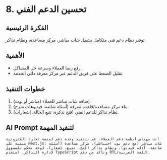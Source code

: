 # 8. تحسين الدعم الفني

## الفكرة الرئيسية
توفير نظام دعم فني متكامل يشمل شات مباشر، مركز مساعدة، ونظام تذاكر.

## الأهمية
- رفع رضا العملاء وسرعة حل المشاكل.
- تقليل الضغط على فريق الدعم عبر مركز معرفة ذاتي الخدمة.

## خطوات التنفيذ
1. إضافة شات مباشر للعملاء (مباشر أو بوت).
2. بناء مركز مساعدة/قاعدة معرفة (أسئلة شائعة، فيديوهات شرح).
3. نظام تذاكر للدعم الفني (فتح تذكرة، تتبع الحالة، إشعارات).

## AI Prompt لتنفيذ المهمة
```
أنت مهندس أنظمة دعم العملاء. قم بتنفيذ وحدة دعم لمنصة تجارة إلكترونية مبنية على Next.js: شات مباشر (مع دعم بوت احتياطي)، مركز مساعدة (أسئلة شائعة، أدلة فيديو)، ونظام تذاكر (فتح، تتبع، إشعار). لوحة تحكم للمسؤول لإدارة التذاكر. استخدم TypeScript وتأكد من دعم RTL/اللغة العربية.
